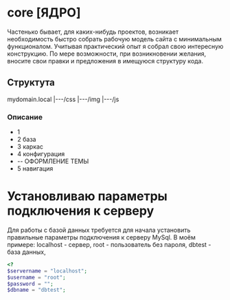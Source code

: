 # core [ЯДРО]

Частенько бывает, для каких-нибудь проектов, возникает необходимость быстро собрать рабочую модель сайта с минимальным функционалом. Учитывая практический опыт я собрал свою интересную конструкцию. 
По мере возможности, при возникновении желания, вносите свои правки и предложения в имещуюся структуру кода.

## Структута

mydomain.local
|---/css
|---/img
|---/js

### Описание 
* 1 
* 2 база
* 3 каркас
* 4 конфигурация
* -- ОФОРМЛЕНИЕ ТЕМЫ
* 5 навигация

# Установливаю параметры подключения к серверу

Для работы с базой данных требуется для начала установить правильные параметры подключения к серверу MySql.
В моём примере: localhost - сервер, root - пользователь без пароля, dbtest - база данных, 

```php
<?
$servername = "localhost";
$username = "root";
$password = "";
$dbname = "dbtest";
```
